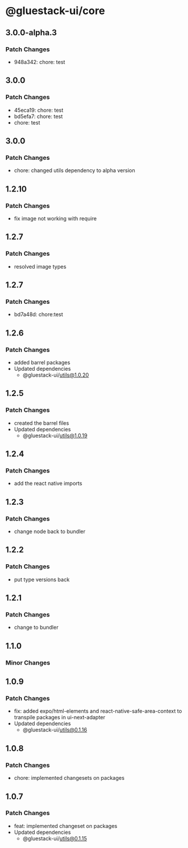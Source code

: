 # @gluestack-ui/core

## 3.0.0-alpha.3

### Patch Changes

- 948a342: chore: test

## 3.0.0

### Patch Changes

- 45eca19: chore: test
- bd5efa7: chore: test
- chore: test

## 3.0.0

### Patch Changes

- chore: changed utils dependency to alpha version

## 1.2.10

### Patch Changes

- fix image not working with require

## 1.2.7

### Patch Changes

- resolved image types

## 1.2.7

### Patch Changes

- bd7a48d: chore:test

## 1.2.6

### Patch Changes

- added barrel packages
- Updated dependencies
  - @gluestack-ui/utils@1.0.20

## 1.2.5

### Patch Changes

- created the barrel files
- Updated dependencies
  - @gluestack-ui/utils@1.0.19

## 1.2.4

### Patch Changes

- add the react native imports

## 1.2.3

### Patch Changes

- change node back to bundler

## 1.2.2

### Patch Changes

- put type versions back

## 1.2.1

### Patch Changes

- change to bundler

## 1.1.0

### Minor Changes

## 1.0.9

### Patch Changes

- fix: added expo/html-elements and react-native-safe-area-context to transpile packages in ui-next-adapter
- Updated dependencies
  - @gluestack-ui/utils@0.1.16

## 1.0.8

### Patch Changes

- chore: implemented changesets on packages

## 1.0.7

### Patch Changes

- feat: implemented changeset on packages
- Updated dependencies
  - @gluestack-ui/utils@0.1.15
